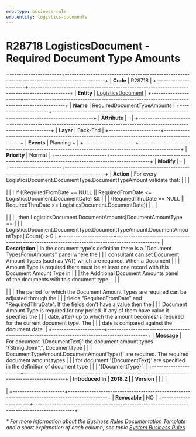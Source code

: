 ```yaml
---
erp.type: business-rule
erp.entity: logistics-documents
---
```


# R28718 LogisticsDocument - Required Document Type Amounts
+----------------------+-----------------------------------------------------------------------------------------------+
| **Code**             | R28718                                                                                        |
+----------------------+-----------------------------------------------------------------------------------------------+
| **Entity**           | [LogisticsDocument](~/reference/common-business-rules/logistics-documents-business-rules.md)  |
+----------------------+-----------------------------------------------------------------------------------------------+
| **Name**             | RequiredDocumentTypeAmounts                                                                   |
+----------------------+-----------------------------------------------------------------------------------------------+
| **Attribute**        | \-                                                                                            |
+----------------------+-----------------------------------------------------------------------------------------------+
| **Layer**            | Back-End                                                                                      |
+----------------------+-----------------------------------------------------------------------------------------------+
| **Events**           | Planning +                                                                                    |
+----------------------+-----------------------------------------------------------------------------------------------+
| **Priority**         | Normal                                                                                        |
+----------------------+-----------------------------------------------------------------------------------------------+
| **Modify**           | \-                                                                                            |
+----------------------+-----------------------------------------------------------------------------------------------+
| **Action**           | For every LogisticsDocument.DocumentType.DocumentTypeAmount validate that:                    |
|                      | <br/><br/>                                                                                    |
|                      | If ((RequiredFromDate == NULL \|\| RequiredFromDate \<= LogisticsDocument.DocumentDate) &&    |
|                      | (RequiredThruDate == NULL \|\| RequiredThruDate \>= LogisticsDocument.DocumentDate))          |
|                      | <br/><br/>                                                                                    |
|                      | , then LogisticsDocument.DocumentAmounts\[DocumentAmountType ==                               |
|                      | LogisticsDocument.DocumentType.DocumentTypeAmount.DocumentAmountType\].Count() \> 0           |
+----------------------+-----------------------------------------------------------------------------------------------+
| **Description**      | In the document type's definition there is a \"Document TypesFormAmounts\" panel where the    |
|                      | consultant can set Document Amount Types (such as VAT) which are required. When a Document    |
|                      | Amount Type is required there must be at least one record with this Document Amount Type in   |
|                      | the Additional Document Amounts panel of the documents with this document type.               |
|                      | <br/><br/>                                                                                    |
|                      | The period for which the Document Amount Types are required can be adjusted through the       |
|                      | fields "RequiredFromDate" and "RequiredThruDate". If the fields don\'t have a value then the  |
|                      | Document Amount Type is required for any period. If any of them have value it specifies the   |
|                      | date, after/ up to which the amount becomes/is required for the current document type. The    |
|                      | date is compared against the document date.                                                   |
+----------------------+-----------------------------------------------------------------------------------------------+
| **Message**          | For document \'{DocumentText}' the document amount types \'{String.Join(\",\", DocumentType   |
|                      | DocumentTypeAmount.DocumentAmountType)}\' are required. The required document amount types    |
|                      | for document \'{DocumentText}' are specified in the definition of document type               |
|                      | \'{DocumentType}\'.                                                                           |
+----------------------+-----------------------------------------------------------------------------------------------+
| **Introduced In      | 2018.2                                                                                        |
| Version**            |                                                                                               |
|                      | <br/><br/>                                                                                    |
+----------------------+-----------------------------------------------------------------------------------------------+
| **Revocable**        | NO                                                                                            |
+----------------------+-----------------------------------------------------------------------------------------------+

*\* For more information about the Business Rules Documentation Template and a short explanation of each column, see
topic [System Business Rules](../templates/template-description-system-business-rules.md).*
